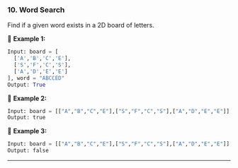 ### **10. Word Search**  
Find if a given word exists in a 2D board of letters.  

📌 **Example 1:**  
```python
Input: board = [
  ['A','B','C','E'],
  ['S','F','C','S'],
  ['A','D','E','E']
], word = "ABCCED"  
Output: True  
```

📌 **Example 2:**  
```python
Input: board = [["A","B","C","E"],["S","F","C","S"],["A","D","E","E"]], word = "ABCCED"
Output: true
```

📌 **Example 3:**  
```python
Input: board = [["A","B","C","E"],["S","F","C","S"],["A","D","E","E"]], word = "ABCB"
Output: false
```

---

